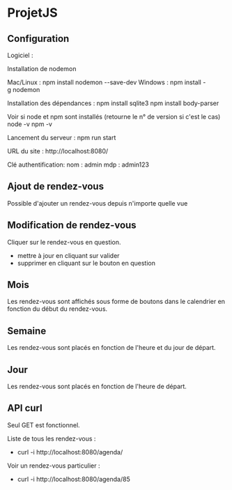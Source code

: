 # ProjetJS

## Configuration

Logiciel :

Installation de nodemon

Mac/Linux : npm install nodemon --save-dev
Windows : npm install -g nodemon

Installation des dépendances :
npm install sqlite3
npm install body-parser

Voir si node et npm sont installés (retourne le n° de version si c'est le cas)
node -v
npm -v

Lancement du serveur :
npm run start

URL du site :
http://localhost:8080/

Clé authentification:
nom : admin
mdp : admin123

## Ajout de rendez-vous

Possible d'ajouter un rendez-vous depuis n'importe quelle vue

## Modification de rendez-vous

Cliquer sur le rendez-vous en question.
* mettre à jour en cliquant sur valider
* supprimer en cliquant sur le bouton en question

## Mois

Les rendez-vous sont affichés sous forme de boutons dans le calendrier en fonction du début du rendez-vous.

## Semaine

Les rendez-vous sont placés en fonction de l'heure et du jour de départ.

## Jour

Les rendez-vous sont placés en fonction de l'heure de départ.

## API curl

Seul GET est fonctionnel.

Liste de tous les rendez-vous :

* curl -i http://localhost:8080/agenda/


Voir un rendez-vous particulier :

* curl -i http://localhost:8080/agenda/85